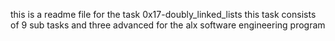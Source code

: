 this is a readme file for the task 0x17-doubly_linked_lists this task consists of 9 sub tasks and three advanced for the alx software engineering program